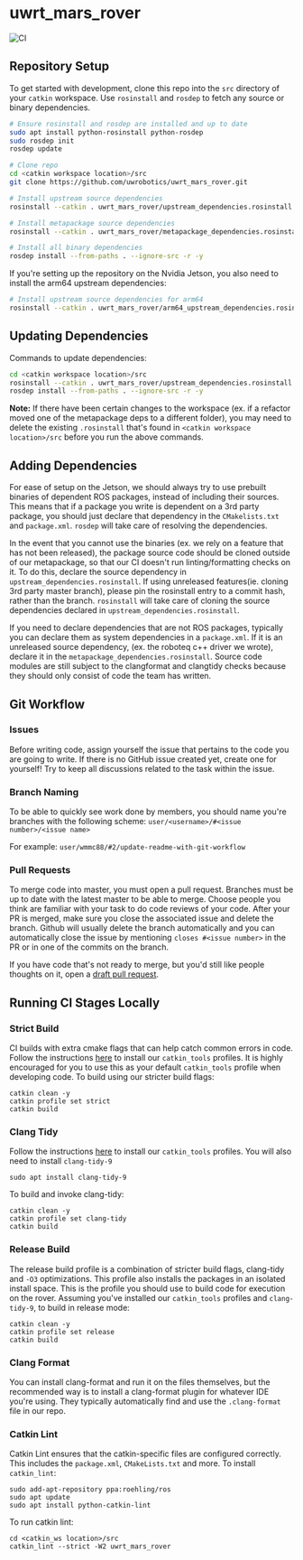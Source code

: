 # uwrt_mars_rover

![CI](https://github.com/uwrobotics/uwrt_mars_rover/workflows/CI/badge.svg)

## Repository Setup

To get started with development, clone this repo into the `src` directory of your `catkin` workspace. Use `rosinstall` and `rosdep` to fetch any source or binary dependencies.

```bash
# Ensure rosinstall and rosdep are installed and up to date
sudo apt install python-rosinstall python-rosdep
sudo rosdep init
rosdep update

# Clone repo
cd <catkin workspace location>/src
git clone https://github.com/uwrobotics/uwrt_mars_rover.git

# Install upstream source dependencies
rosinstall --catkin . uwrt_mars_rover/upstream_dependencies.rosinstall

# Install metapackage source dependencies
rosinstall --catkin . uwrt_mars_rover/metapackage_dependencies.rosinstall

# Install all binary dependencies
rosdep install --from-paths . --ignore-src -r -y
```

If you're setting up the repository on the Nvidia Jetson, you also need to install the arm64 upstream dependencies:
```bash
# Install upstream source dependencies for arm64
rosinstall --catkin . uwrt_mars_rover/arm64_upstream_dependencies.rosinstall
```

## Updating Dependencies
Commands to update dependencies:
```bash
cd <catkin workspace location>/src
rosinstall --catkin . uwrt_mars_rover/upstream_dependencies.rosinstall uwrt_mars_rover/metapackage_dependencies.rosinstall
rosdep install --from-paths . --ignore-src -r -y
```
**Note:** If there have been certain changes to the workspace (ex. if a refactor moved one of the metapackage deps to a
different folder), you may need to delete the existing `.rosinstall` that's found in `<catkin workspace location>/src`
before you run the above commands.

## Adding Dependencies
For ease of setup on the Jetson, we should always try to use prebuilt binaries of dependent ROS packages, instead of 
including their sources. This means that if a package you write is dependent on a 3rd party package, you should just 
declare that dependency in the `CMakelists.txt` and `package.xml`. `rosdep` will take care of resolving the 
dependencies. 

In the event that you cannot use the binaries (ex. we rely on a feature that has not been released), the package source 
code should be cloned outside of our metapackage, so that our CI doesn't run linting/formatting checks on it. To do 
this, declare the source dependency in `upstream_dependencies.rosinstall`. If using unreleased features(ie. cloning 3rd party master branch), 
please pin the rosinstall entry to a commit hash, rather than the branch. `rosinstall` will take care of cloning the 
source dependencies declared in `upstream_dependencies.rosinstall`. 

If you need to declare dependencies that are not ROS packages, typically you can declare them as system dependencies in
a `package.xml`. If it is an unreleased source dependency, (ex. the roboteq c++ driver we wrote), declare it in the 
`metapackage_dependencies.rosinstall`. Source code modules are still subject to the clangformat and clangtidy checks 
because they should only consist of code the team has written. 

## Git Workflow
### Issues
Before writing code, assign yourself the issue that pertains to the code you are going to write. If there is no GitHub issue created yet, create one for yourself! Try to keep all discussions related to the task within the issue.

### Branch Naming
To be able to quickly see work done by members, you should name you're branches with the following scheme:
`user/<username>/#<issue number>/<issue name>`

For example:
`user/wmmc88/#2/update-readme-with-git-workflow`

### Pull Requests
To merge code into master, you must open a pull request. Branches must be up to date with the latest master to be able to merge. Choose people you think are familiar with your task to do code reviews of your code. 
After your PR is merged, make sure you close the associated issue and delete the branch. Github will usually delete the branch automatically and you can automatically close the issue by mentioning `closes #<issue number>` in the PR or in one of the commits on the branch.

If you have code that's not ready to merge, but you'd still like people thoughts on it, open a [draft pull request](https://github.blog/2019-02-14-introducing-draft-pull-requests/).

## Running CI Stages Locally
### Strict Build
CI builds with extra cmake flags that can help catch common errors in code. Follow the instructions [here](https://github.com/uwrobotics/dev_tools) to install our `catkin_tools` profiles. It is highly encouraged for you to use this as your default `catkin_tools` profile when developing code. To build using our stricter build flags:
```
catkin clean -y
catkin profile set strict
catkin build 
```

### Clang Tidy
Follow the instructions [here](https://github.com/uwrobotics/dev_tools) to install our `catkin_tools` profiles. You will also need to install `clang-tidy-9`
```
sudo apt install clang-tidy-9
```
To build and invoke clang-tidy:
```
catkin clean -y
catkin profile set clang-tidy
catkin build 
```

### Release Build
The release build profile is a combination of stricter build flags, clang-tidy and `-O3` optimizations. This profile also installs the packages in an isolated install space. This is the profile you should use to build code for execution on the rover.
Assuming you've installed our `catkin_tools` profiles and `clang-tidy-9`, to build in release mode:
```
catkin clean -y
catkin profile set release
catkin build 
```

### Clang Format
You can install clang-format and run it on the files themselves, but the recommended way is to install a clang-format plugin for whatever IDE you're using. They typically automatically find and use the `.clang-format` file in our repo. 

### Catkin Lint
Catkin Lint ensures that the catkin-specific files are configured correctly. This includes the `package.xml`, `CMakeLists.txt` and more. To install `catkin_lint`:
```
sudo add-apt-repository ppa:roehling/ros
sudo apt update
sudo apt install python-catkin-lint
```

To run catkin lint:
```
cd <catkin_ws location>/src
catkin_lint --strict -W2 uwrt_mars_rover
```
